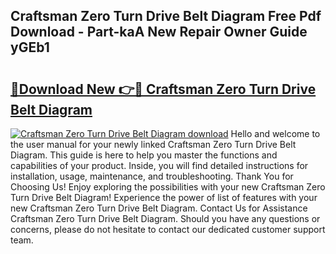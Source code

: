 ## Craftsman Zero Turn Drive Belt Diagram Free Pdf Download - Part-kaA New Repair Owner Guide yGEb1

# <h2><a href="http://dflqqq.blite.top/?on=Craftsman+Zero+Turn+Drive+Belt+Diagram">🔗Download New 👉🔴 Craftsman Zero Turn Drive Belt Diagram</a></h2>

[![Craftsman Zero Turn Drive Belt Diagram download](https://i.imgur.com/lujVjoI.png)](http://dflqqq.blite.top/?on=Craftsman+Zero+Turn+Drive+Belt+Diagram)
Hello and welcome to the user manual for your newly linked Craftsman Zero Turn Drive Belt Diagram. This guide is here to help you master the functions and capabilities of your product. Inside, you will find detailed instructions for installation, usage, maintenance, and troubleshooting. Thank You for Choosing Us! Enjoy exploring the possibilities with your new Craftsman Zero Turn Drive Belt Diagram! Experience the power of list of features with your new Craftsman Zero Turn Drive Belt Diagram. Contact Us for Assistance Craftsman Zero Turn Drive Belt Diagram. Should you have any questions or concerns, please do not hesitate to contact our dedicated customer support team.

